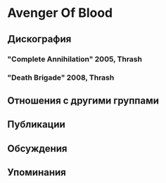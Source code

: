 # Avenger Of Blood



## Дискография

### "Complete Annihilation" 2005, Thrash



### "Death Brigade" 2008, Thrash




## Отношения с другими группами


## Публикации


## Обсуждения


## Упоминания

